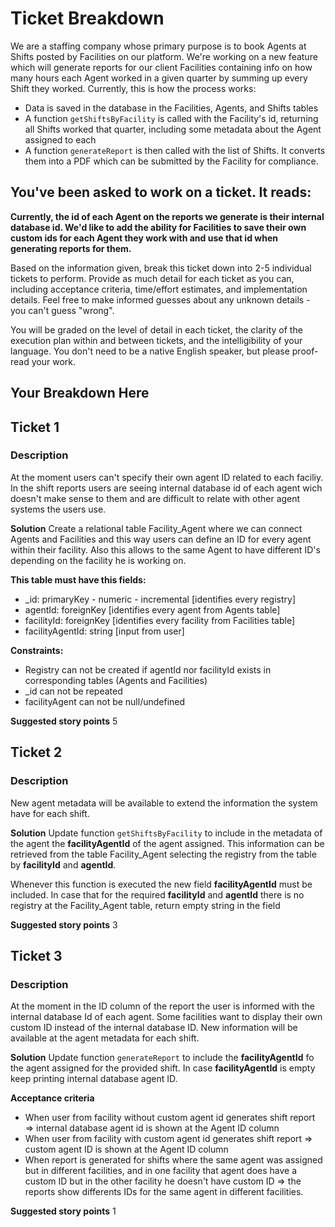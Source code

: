# Ticket Breakdown

We are a staffing company whose primary purpose is to book Agents at Shifts posted by Facilities on our platform. We're working on a new feature which will generate reports for our client Facilities containing info on how many hours each Agent worked in a given quarter by summing up every Shift they worked. Currently, this is how the process works:

- Data is saved in the database in the Facilities, Agents, and Shifts tables
- A function `getShiftsByFacility` is called with the Facility's id, returning all Shifts worked that quarter, including some metadata about the Agent assigned to each
- A function `generateReport` is then called with the list of Shifts. It converts them into a PDF which can be submitted by the Facility for compliance.

## You've been asked to work on a ticket. It reads:

**Currently, the id of each Agent on the reports we generate is their internal database id. We'd like to add the ability for Facilities to save their own custom ids for each Agent they work with and use that id when generating reports for them.**

Based on the information given, break this ticket down into 2-5 individual tickets to perform. Provide as much detail for each ticket as you can, including acceptance criteria, time/effort estimates, and implementation details. Feel free to make informed guesses about any unknown details - you can't guess "wrong".

You will be graded on the level of detail in each ticket, the clarity of the execution plan within and between tickets, and the intelligibility of your language. You don't need to be a native English speaker, but please proof-read your work.

## Your Breakdown Here

## Ticket 1

### Description

At the moment users can't specify their own agent ID related to each faciliy. In the shift reports users are seeing internal database id of each agent wich doesn't make sense to them and are difficult to relate with other agent systems the users use.

**Solution**
Create a relational table Facility_Agent where we can connect Agents and Facilities and this way users can define an ID for every agent within their facility. Also this allows to the same Agent to have different ID's depending on the facility he is working on.

**This table must have this fields:**

- \_id: primaryKey - numeric - incremental [identifies every registry]
- agentId: foreignKey [identifies every agent from Agents table]
- facilityId: foreignKey [identifies every facility from Facilities table]
- facilityAgentId: string [input from user]

**Constraints:**

- Registry can not be created if agentId nor facilityId exists in corresponding tables (Agents and Facilities)
- \_id can not be repeated
- facilityAgent can not be null/undefined

**Suggested story points**
5

## Ticket 2

### Description

New agent metadata will be available to extend the information the system have for each shift.

**Solution**
Update function `getShiftsByFacility` to include in the metadata of the agent the **facilityAgentId** of the agent assigned.
This information can be retrieved from the table Facility_Agent selecting the registry from the table by **facilityId** and **agentId**.

Whenever this function is executed the new field **facilityAgentId** must be included. In case that for the required **facilityId** and **agentId** there is no registry at the Facility_Agent table, return empty string in the field

**Suggested story points**
3

## Ticket 3

### Description

At the moment in the ID column of the report the user is informed with the internal database Id of each agent. Some facilities want to display their own custom ID instead of the internal database ID. New information will be available at the agent metadata for each shift.

**Solution**
Update function `generateReport` to include the **facilityAgentId** fo the agent assigned for the provided shift.
In case **facilityAgentId** is empty keep printing internal database agent ID.

**Acceptance criteria**

- When user from facility without custom agent id generates shift report => internal database agent id is shown at the Agent ID column
- When user from facility with custom agent id generates shift report => custom agent ID is shown at the Agent ID column
- When report is generated for shifts where the same agent was assigned but in different facilities, and in one facility that agent does have a custom ID but in the other facility he doesn't have custom ID => the reports show differents IDs for the same agent in different facilities.

**Suggested story points**
1
